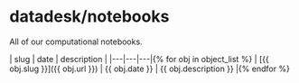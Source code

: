 # datadesk/notebooks

All of our computational notebooks.

| slug  | date | description |
|---|---|---|{% for obj in object_list %}
| [{{ obj.slug }}]({{ obj.url }}) | {{ obj.date }} | {{ obj.description }} |{% endfor %}
